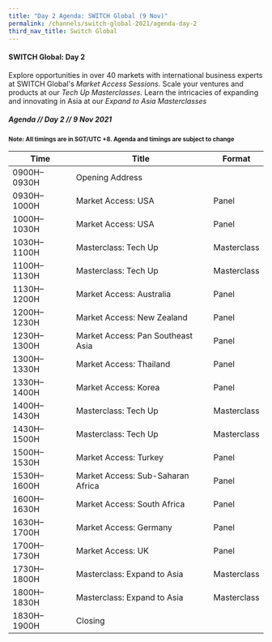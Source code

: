 ```yaml
---
title: "Day 2 Agenda: SWITCH Global (9 Nov)"
permalink: /channels/switch-global-2021/agenda-day-2
third_nav_title: Switch Global
---
```



#### SWITCH Global: Day 2
Explore opportunities in over 40 markets with international business experts at SWITCH Global's *Market Access Sessions*. Scale your ventures and products at our *Tech Up Masterclasses.* Learn the intricacies of expanding and innovating in Asia at our *Expand to Asia Masterclasses*


##### Agenda // Day 2 // 9 Nov 2021
<sub>**Note: All timings are in SGT/UTC +8. Agenda and timings are subject to change**</sub>

| Time | Title | Format |
| -------- | -------- | -------- |
| 0900H–0930H     | Opening Address   |      |
| 0930H–1000H     | Market Access: USA     | Panel     |
| 1000H–1030H     | Market Access: USA     | Panel     |
| 1030H–1100H     | Masterclass: Tech Up    | Masterclass    |
| 1100H–1130H     | Masterclass: Tech Up     | Masterclass   |
| 1130H–1200H     | Market Access: Australia       | Panel     |
| 1200H–1230H     | Market Access: New Zealand    | Panel     |
| 1230H–1300H     | Market Access: Pan Southeast Asia     | Panel     |
| 1300H–1330H     | Market Access: Thailand    | Panel     |
| 1330H–1400H     | Market Access: Korea   | Panel     |
| 1400H–1430H     | Masterclass: Tech Up   | Masterclass     |
| 1430H–1500H     | Masterclass: Tech Up   | Masterclass     |
| 1500H–1530H     | Market Access: Turkey   | Panel     |
| 1530H–1600H     | Market Access: Sub-Saharan Africa   | Panel     |
| 1600H–1630H     | Market Access: South Africa   | Panel     |
| 1630H–1700H     | Market Access: Germany   | Panel     |
| 1700H–1730H     | Market Access: UK   | Panel     |
| 1730H–1800H     | Masterclass: Expand to Asia   | Masterclass     |
| 1800H–1830H     | Masterclass: Expand to Asia   | Masterclass     |
| 1830H–1900H     | Closing   |      |